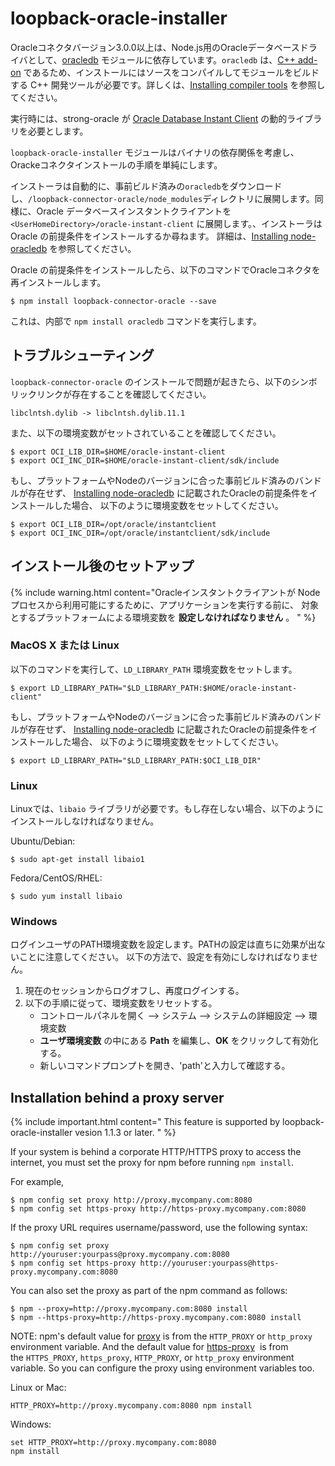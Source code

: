 # loopback-oracle-installer

Oracleコネクタバージョン3.0.0以上は、Node.js用のOracleデータベースドライバとして、[oracledb](https://github.com/oracle/node-oracledb) モジュールに依存しています。`oracledb` は、[C++ add-on](http://nodejs.org/api/addons.html) であるため、インストールにはソースをコンパイルしてモジュールをビルドする C++ 開発ツールが必要です。詳しくは、[Installing compiler tools](http://loopback.io/doc/ja/lb3/Installing-compiler-tools.html) を参照してください。

実行時には、strong-oracle が [Oracle Database Instant Client](http://www.oracle.com/technetwork/database/features/instant-client/index.html) の動的ライブラリを必要とします。

`loopback-oracle-installer` モジュールはバイナリの依存関係を考慮し、Orackeコネクタインストールの手順を単純にします。

インストーラは自動的に、事前ビルド済みの`oracledb`をダウンロードし、`/loopback-connector-oracle/node_modules`ディレクトリに展開します。同様に、Oracle データベースインスタントクライアントを `<UserHomeDirectory>/oracle-instant-client` に展開します。、インストーラは Oracle の前提条件をインストールするか尋ねます。
詳細は、[Installing node-oracledb](https://github.com/oracle/node-oracledb/blob/master/INSTALL.md) を参照してください。

Oracle の前提条件をインストールしたら、以下のコマンドでOracleコネクタを再インストールします。

```shell
$ npm install loopback-connector-oracle --save
```

これは、内部で `npm install oracledb` コマンドを実行します。

## トラブルシューティング

`loopback-connector-oracle` のインストールで問題が起きたら、以下のシンボリックリンクが存在することを確認してください。

```
libclntsh.dylib -> libclntsh.dylib.11.1
```

また、以下の環境変数がセットされていることを確認してください。

```
$ export OCI_LIB_DIR=$HOME/oracle-instant-client
$ export OCI_INC_DIR=$HOME/oracle-instant-client/sdk/include
```

もし、プラットフォームやNodeのバージョンに合った事前ビルド済みのバンドルが存在せず、
[Installing node-oracledb](https://github.com/oracle/node-oracledb/blob/master/INSTALL.md) に記載されたOracleの前提条件をインストールした場合、
以下のように環境変数をセットしてください。

```
$ export OCI_LIB_DIR=/opt/oracle/instantclient
$ export OCI_INC_DIR=/opt/oracle/instantclient/sdk/include
```

## インストール後のセットアップ

{% include warning.html content="Oracleインスタントクライアントが Node プロセスから利用可能にするために、アプリケーションを実行する前に、
対象とするプラットフォームによる環境変数を **設定しなければなりません** 。
" %}

### MacOS X または Linux

以下のコマンドを実行して、`LD_LIBRARY_PATH` 環境変数をセットします。

```
$ export LD_LIBRARY_PATH="$LD_LIBRARY_PATH:$HOME/oracle-instant-client"
```

もし、プラットフォームやNodeのバージョンに合った事前ビルド済みのバンドルが存在せず、
[Installing node-oracledb](https://github.com/oracle/node-oracledb/blob/master/INSTALL.md) に記載されたOracleの前提条件をインストールした場合、
以下のように環境変数をセットしてください。

```
$ export LD_LIBRARY_PATH="$LD_LIBRARY_PATH:$OCI_LIB_DIR"
```

### Linux

Linuxでは、`libaio` ライブラリが必要です。もし存在しない場合、以下のようにインストールしなければなりません。

Ubuntu/Debian:

```
$ sudo apt-get install libaio1
```

Fedora/CentOS/RHEL:

```
$ sudo yum install libaio
```

### Windows

ログインユーザのPATH環境変数を設定します。PATHの設定は直ちに効果が出ないことに注意してください。
以下の方法で、設定を有効にしなければなりません。

1.  現在のセッションからログオフし、再度ログインする。
2.  以下の手順に従って、環境変数をリセットする。
    - コントロールパネルを開く --> システム --> システムの詳細設定 --> 環境変数
    - **ユーザ環境変数** の中にある **Path** を編集し、**OK** をクリックして有効化する。
    - 新しいコマンドプロンプトを開き、'path'と入力して確認する。

## Installation behind a proxy server

{% include important.html content="
This feature is supported by loopback-oracle-installer vesion 1.1.3 or later.
" %}

If your system is behind a corporate HTTP/HTTPS proxy to access the internet, you must set the proxy for npm before running `npm install`.

For example,

```shell
$ npm config set proxy http://proxy.mycompany.com:8080
$ npm config set https-proxy http://https-proxy.mycompany.com:8080
```

If the proxy URL requires username/password, use the following syntax:

```shell
$ npm config set proxy http://youruser:yourpass@proxy.mycompany.com:8080
$ npm config set https-proxy http://youruser:yourpass@https-proxy.mycompany.com:8080
```

You can also set the proxy as part of the npm command as follows:

```shell
$ npm --proxy=http://proxy.mycompany.com:8080 install
$ npm --https-proxy=http://https-proxy.mycompany.com:8080 install
```

NOTE: npm's default value for [proxy](https://www.npmjs.org/doc/misc/npm-config.html#proxy) is from the `HTTP_PROXY` or `http_proxy` environment variable.
And the default value for [https-proxy](https://www.npmjs.org/doc/misc/npm-config.html#https-proxy) 
is from the `HTTPS_PROXY`, `https_proxy`, `HTTP_PROXY`, or `http_proxy` environment variable.
So you can configure the proxy using environment variables too.

Linux or Mac:

```shell
HTTP_PROXY=http://proxy.mycompany.com:8080 npm install
```

Windows:

```shell
set HTTP_PROXY=http://proxy.mycompany.com:8080
npm install
```
